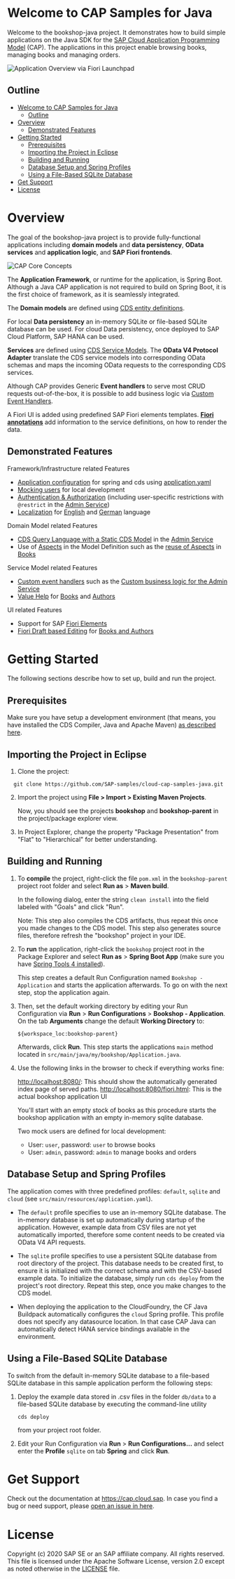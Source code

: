 # Welcome to CAP Samples for Java

Welcome to the bookshop-java project. It demonstrates how to build simple applications on the Java SDK for the [SAP Cloud Application Programming Model](https://cap.cloud.sap) (CAP). The applications in this project enable browsing books, managing books and managing orders.

![Application Overview via Fiori Launchpad](assets/readmeImages/FioriHome.jpg)

## Outline

- [Welcome to CAP Samples for Java](#welcome-to-cap-samples-for-java)
  - [Outline](#outline)
- [Overview](#overview)
  - [Demonstrated Features](#demonstrated-features)
- [Getting Started](#getting-started)
  - [Prerequisites](#prerequisites)
  - [Importing the Project in Eclipse](#importing-the-project-in-eclipse)
  - [Building and Running](#building-and-running)
  - [Database Setup and Spring Profiles](#database-setup-and-spring-profiles)
  - [Using a File-Based SQLite Database](#using-a-file-based-sqlite-database)
- [Get Support](#get-support)
- [License](#license)

# Overview

The goal of the bookshop-java project is to provide fully-functional applications including **domain models** and **data persistency**, **OData services** and **application logic**, and **SAP Fiori frontends**.

![CAP Core Concepts](assets/readmeImages/core-concepts.png)

The **Application Framework**, or runtime for the application, is Spring Boot. Although a Java CAP application is not required to build on Spring Boot, it is the first choice of framework, as it is seamlessly integrated.

The **Domain models** are defined using [CDS entity definitions](https://cap.cloud.sap/docs/cds/cdl#entity-and-type-definitions).

For local **Data persistency** an in-memory SQLite or file-based SQLite database can be used. For cloud Data persistency, once deployed to SAP Cloud Platform, SAP HANA can be used.

**Services** are defined using [CDS Service Models](https://cap.cloud.sap/docs/cds/cdl#services). The **OData V4 Protocol Adapter** translate the CDS service models into corresponding OData schemas and maps the incoming OData requests to the corresponding CDS services.

Although CAP provides Generic **Event handlers** to serve most CRUD requests out-of-the-box, it is possible to add business logic via [Custom Event Handlers](https://cap.cloud.sap/docs/get-started/in-a-nutshell#adding-custom-logic).

A Fiori UI is added using predefined SAP Fiori elements templates. **[Fiori annotations](https://cap.cloud.sap/docs/guides/fiori/#fiori-annotations)** add information to the service definitions, on how to render the data.

## Demonstrated Features

Framework/Infrastructure related Features

- [Application configuration](https://cap.cloud.sap/docs/java/development#application-configuration) for spring and cds using [application.yaml](srv/src/main/resources/application.yaml)
- [Mocking users](/srv/src/main/resources/application.yaml) for local development
- [Authentication & Authorization](https://cap.cloud.sap/docs/java/advanced#security) (including user-specific restrictions with `@restrict` in the [Admin Service](/srv/admin-service.cds))
- [Localization](https://cap.cloud.sap/docs/guides/i18n) for [English](app/_i18n/i18n.properties) and [German](app/_i18n/i18n_de.properties) language

Domain Model related Features

- [CDS Query Language with a Static CDS Model](https://cap.cloud.sap/docs/java/advanced#staticmodel) in the [Admin Service](srv/src/main/java/my/bookshop/handlers/AdminServiceHandler.java)
- Use of [Aspects](https://cap.cloud.sap/docs/cds/cdl#aspects) in the Model Definition such as the [reuse of Aspects](https://cap.cloud.sap/docs/cds/common#common-reuse-aspects) in [Books](db/schema.cds)

Service Model related Features

- [Custom event handlers](https://cap.cloud.sap/docs/java/provisioning-api) such as the [Custom business logic for the Admin Service](srv/src/main/java/my/bookshop/handlers/AdminServiceHandler.java)
- [Value Help](https://cap.cloud.sap/docs/cds/annotations#odata) for [Books](app/orders/fiori-service.cds) and [Authors](app/common.cds)

UI related Features

- Support for SAP [Fiori Elements](https://cap.cloud.sap/docs/guides/fiori/#fiori-draft-support)
- [Fiori Draft based Editing](https://cap.cloud.sap/docs/guides/fiori/#fiori-draft-support) for [Books and Authors](srv/admin-service.cds)


# Getting Started

The following sections describe how to set up, build and run the project.

## Prerequisites

Make sure you have setup a development environment (that means, you have installed the CDS Compiler, Java and Apache Maven) [as described here](https://cap.cloud.sap/docs/java/getting-started).

## Importing the Project in Eclipse

1.  Clone the project:
```
  git clone https://github.com/SAP-samples/cloud-cap-samples-java.git
```
2.  Import the project using **File > Import > Existing Maven Projects**.

    Now, you should see the projects **bookshop** and **bookshop-parent** in the project/package explorer view.
3.  In Project Explorer, change the property "Package Presentation" from "Flat" to "Hierarchical" for better understanding.

## Building and Running

1.  To **compile** the project, right-click the file `pom.xml` in the `bookshop-parent` project root folder and select
**Run as** > **Maven build**.

    In the following dialog, enter the string `clean install` into the field labeled with "Goals" and click "Run".

    Note: This step also compiles the CDS artifacts, thus repeat this once you made changes to the CDS model. This step also generates source files, therefore refresh the "bookshop" project in your IDE.

2.  To **run** the application, right-click the `bookshop` project root in the Package Explorer and select **Run as** > **Spring Boot App** (make sure you have [Spring Tools 4 installed](https://marketplace.eclipse.org/content/spring-tools-4-aka-spring-tool-suite-4)).

    This step creates a default Run Configuration named `Bookshop - Application` and starts the application afterwards. To go on with the next step, stop the application again.

3.  Then, set the default working directory by editing your Run Configuration via **Run** > **Run Configurations** > **Bookshop - Application**. On the tab **Arguments** change the default **Working Directory** to:

	```${workspace_loc:bookshop-parent}```

	Afterwards, click **Run**. This step starts the applications `main` method located in `src/main/java/my/bookshop/Application.java`.

4.  Use the following links in the browser to check if everything works fine:

    <http://localhost:8080/>: This should show the automatically generated index page of served paths.
    <http://localhost:8080/fiori.html>: This is the actual bookshop application UI

    You'll start with an empty stock of books as this procedure starts the bookshop application with an empty in-memory sqlite database.

    Two mock users are defined for local development:
    - User: `user`, password: `user` to browse books
    - User: `admin`, password: `admin` to manage books and orders

## Database Setup and Spring Profiles

The application comes with three predefined profiles: `default`, `sqlite` and `cloud` (see `src/main/resources/application.yaml`).

- The `default` profile specifies to use an in-memory SQLite database.
  The in-memory database is set up automatically during startup of the application.
  However, example data from CSV files are not yet automatically imported, therefore some content needs to be created via OData V4 API requests.

- The `sqlite` profile specifies to use a persistent SQLite database from root directory of the project.
  This database needs to be created first, to ensure it is initialized with the correct schema and with the CSV-based example data.
  To initialize the database, simply run `cds deploy` from the project's root directory. Repeat this step, once you make changes to the CDS model.

- When deploying the application to the CloudFoundry, the CF Java Buildpack automatically configures the `cloud` Spring profile.
  This profile does not specify any datasource location. In that case CAP Java can automatically detect HANA service bindings available in the environment.

## Using a File-Based SQLite Database

To switch from the default in-memory SQLite database to a file-based SQLite database in this sample application perform the following steps:

1.  Deploy the example data stored in .csv files in the folder ``db/data`` to a file-based SQLite database by executing the command-line utility

    ```cds deploy```

    from your project root folder.

2.  Edit your Run Configuration via **Run** > **Run Configurations...** and select enter the **Profile** `sqlite` on tab **Spring** and click **Run**.

# Get Support

Check out the documentation at https://cap.cloud.sap.
In case you find a bug or need support, please [open an issue in here](https://github.com/SAP-samples/cloud-cap-samples-java/issues/new).

# License

Copyright (c) 2020 SAP SE or an SAP affiliate company. All rights reserved. This file is licensed under the Apache Software License, version 2.0 except as noted otherwise in the [LICENSE](LICENSE) file.
